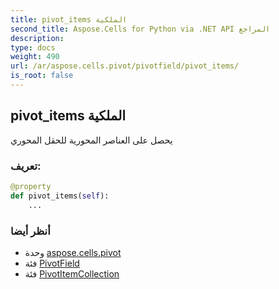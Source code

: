 ```yaml
---
title: pivot_items الملكية
second_title: Aspose.Cells for Python via .NET API المراجع
description:
type: docs
weight: 490
url: /ar/aspose.cells.pivot/pivotfield/pivot_items/
is_root: false
---
```

##  pivot_items الملكية

يحصل على العناصر المحورية للحقل المحوري
###  تعريف:
```python
@property
def pivot_items(self):
    ...
```

###  أنظر أيضا
* وحدة [aspose.cells.pivot](../../)
* فئة [PivotField](/cells/python-net/ar/aspose.cells.pivot/pivotfield)
* فئة [PivotItemCollection](/cells/python-net/ar/aspose.cells.pivot/pivotitemcollection)
